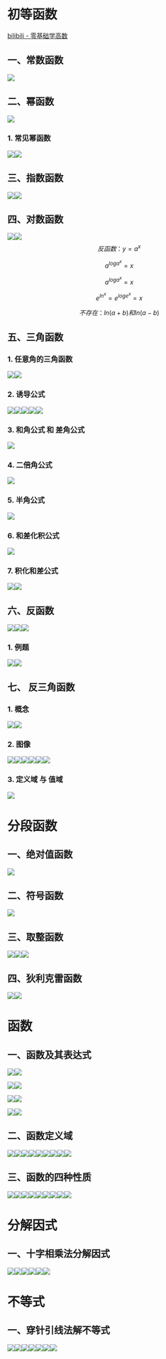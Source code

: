 # 初等函数

[bilibili - 零基础学高数](https://space.bilibili.com/1846547207/channel/collectiondetail?sid=620098)

## 一、常数函数

![](images/001.png)



## 二、幂函数

![](images/002.png)

### 1. 常见幂函数

![](images/003.png)![](images/004.png)



## 三、指数函数

![](images/005.png)![](images/006.png)



## 四、对数函数

![](images/007.png)![](images/008.png)
$$
反函数：y = a^x
$$

$$
a^{loga^x} = x
$$

$$
a^{loga^x} = x
$$

$$
e^{ln^x} = e^{loge^x} = x
$$

$$
不存在：ln(a+b) 和 ln(a-b)
$$



## 五、三角函数

### 1. 任意角的三角函数

![](images/009.png)![](images/010.png)               



### 2. 诱导公式

![](images/011.png)![](images/012.png)![](images/013.png)![](images/014.png)![](images/015.png)



### 3. 和角公式 和 差角公式

![](images/016.png)

### 4. 二倍角公式

![](images/017.png)

### 5. 半角公式

![](images/018.png)

### 6. 和差化积公式

![](images/019.png)

### 7. 积化和差公式

![](images/020.png)![](images/021.png)



## 六、反函数

![](images/022.png)![](images/023.png)![](images/024.png)

### 1. 例题

![](images/025.png)![](images/026.png)



## 七、 反三角函数

### 1. 概念

![](images/027.png)![](images/028.png)

### 2. 图像

![](images/029.png)![](images/030.png)![](images/031.png)![](images/032.png)![](images/033.png)![](images/034.png)



### 3. 定义域 与 值域

![](images/035.png)



# 分段函数

## 一、绝对值函数

![](images/036.png)



## 二、符号函数

![](images/037.png)



## 三、取整函数

![](images/038.png)![](images/039.png)![](images/040.png)



## 四、狄利克雷函数

![](images/041.png)![](images/042.png)



# 函数

## 一、函数及其表达式

![](images/043.png)![](images/044.png)

![](images/045.png)![](images/046.png)

![](images/047.png)![](images/048.png)

![](images/049.png)![](images/050.png)



## 二、函数定义域

![](images/051.png)![](images/052.png)![](images/053.png)![](images/054.png)![](images/055.png)![](images/056.png)![](images/057.png)![](images/058.png)![](images/059.png)



## 三、函数的四种性质

![](images/060.png)![](images/061.png)![](images/062.png)![](images/063.png)![](images/064.png)![](images/065.png)![](images/066.png)![](images/067.png)![](images/068.png)



# 分解因式

## 一、十字相乘法分解因式

![](images/069.png)![](images/070.png)![](images/071.png)![](images/072.png)![](images/073.png)![](images/074.png)



# 不等式

## 一、穿针引线法解不等式

![](images/075.png)![](images/076.png)![](images/077.png)![](images/078.png)![](images/079.png)![](images/080.png)![](images/081.png)























